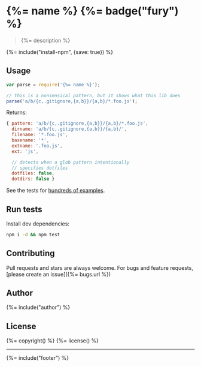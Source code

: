 # {%= name %} {%= badge("fury") %}

> {%= description %}

{%= include("install-npm", {save: true}) %}

## Usage

```js
var parse = require('{%= name %}');

// this is a nonsensical pattern, but it shows what this lib does
parse('a/b/{c,.gitignore,{a,b}}/{a,b}/*.foo.js');
```

Returns:

```js
{ pattern: 'a/b/{c,.gitignore,{a,b}}/{a,b}/*.foo.js',
  dirname: 'a/b/{c,.gitignore,{a,b}}/{a,b}/',
  filename: '*.foo.js',
  basename: '*',
  extname: '.foo.js',
  ext: 'js',

  // detects when a glob pattern intentionally 
  // specifies dotfiles
  dotfiles: false,
  dotdirs: false }
```

See the tests for [hundreds of examples](./test.js).

## Run tests

Install dev dependencies:

```bash
npm i -d && npm test
```

## Contributing
Pull requests and stars are always welcome. For bugs and feature requests, [please create an issue]({%= bugs.url %})

## Author
{%= include("author") %}

## License
{%= copyright() %}
{%= license() %}

***

{%= include("footer") %}
